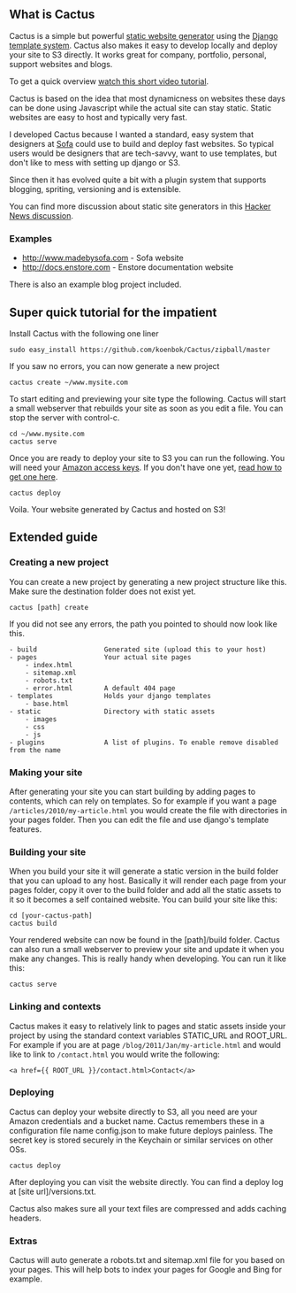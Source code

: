 ## What is Cactus

Cactus is a simple but powerful [static website generator](http://mickgardner.com/2011/04/27/An-Introduction-To-Static-Site-Generators.html) using the [Django template system](http://docs.djangoproject.com/en/dev/topics/templates/). Cactus also makes it easy to develop locally and deploy your site to S3 directly. It works great for company, portfolio, personal, support websites and blogs.

To get a quick overview [watch this short video tutorial](https://vimeo.com/46999791).

Cactus is based on the idea that most dynamicness on websites these days can be done using Javascript while the actual site can stay static. Static websites are easy to host and typically very fast.

I developed Cactus because I wanted a standard, easy system that designers at [Sofa](http://www.madebysofa.com) could use to build and deploy fast websites. So typical users would be designers that are tech-savvy, want to use templates, but don't like to mess with setting up django or S3.

Since then it has evolved quite a bit with a plugin system that supports blogging, spriting, versioning and is extensible.

You can find more discussion about static site generators in this [Hacker News discussion](http://news.ycombinator.com/item?id=2233620).

### Examples

- http://www.madebysofa.com -  Sofa website
- http://docs.enstore.com - Enstore documentation website

There is also an example blog project included.

## Super quick tutorial for the impatient

Install Cactus with the following one liner

	sudo easy_install https://github.com/koenbok/Cactus/zipball/master

If you saw no errors, you can now generate a new project
	
	cactus create ~/www.mysite.com

To start editing and previewing your site type the following. Cactus will start a small webserver that rebuilds your site as soon as you edit a file. You can stop the server with control-c.
	
	cd ~/www.mysite.com
	cactus serve

Once you are ready to deploy your site to S3 you can run the following. You will need your [Amazon access keys](https://payments.amazon.com/sdui/sdui/helpTab/Checkout-by-Amazon/Advanced-Integration-Help/Using-Your-Access-Key). If you don't have one yet, [read how to get one here](http://www.hongkiat.com/blog/amazon-s3-the-beginners-guide/#Gettting_an_Amazon_S3_Account).

	cactus deploy

Voila. Your website generated by Cactus and hosted on S3!

## Extended guide

### Creating a new project

You can create a new project by generating a new project structure like this. Make sure the destination folder does not exist yet.

	cactus [path] create

If you did not see any errors, the path you pointed to should now look like this.
	
	- build					Generated site (upload this to your host)
	- pages					Your actual site pages
		- index.html
		- sitemap.xml
		- robots.txt
		- error.html		A default 404 page
	- templates				Holds your django templates
		- base.html
	- static				Directory with static assets
		- images
		- css
		- js
	- plugins				A list of plugins. To enable remove disabled from the name

### Making your site

After generating your site you can start building by adding pages to contents, which can rely on templates. So for example if you want a page `/articles/2010/my-article.html` you would create the file with directories in your pages folder. Then you can edit the file and use django's template features.

### Building your site

When you build your site it will generate a static version in the build folder that you can upload to any host. Basically it will render each page from your pages folder, copy it over to the build folder and add all the static assets to it so it becomes a self contained website. You can build your site like this:
	
	cd [your-cactus-path]
	cactus build

Your rendered website can now be found in the [path]/build folder. Cactus can also run a small webserver to preview your site and update it when you make any changes. This is really handy when developing. You can run it like this:

	cactus serve

### Linking and contexts

Cactus makes it easy to relatively link to pages and static assets inside your project by using the standard context variables STATIC\_URL and ROOT\_URL. For example if you are at page `/blog/2011/Jan/my-article.html` and would like to link to `/contact.html` you would write the following: 

	<a href={{ ROOT_URL }}/contact.html>Contact</a>


### Deploying
	
Cactus can deploy your website directly to S3, all you need are your Amazon credentials and a bucket name. Cactus remembers these in a configuration file name config.json to make future deploys painless. The secret key is stored securely in the Keychain or similar services on other OSs.
	
	cactus deploy

After deploying you can visit the website directly. You can find a deploy log at [site url]/versions.txt.

Cactus also makes sure all your text files are compressed and adds caching headers.

### Extras

Cactus will auto generate a robots.txt and sitemap.xml file for you based on your pages. This will help bots to index your pages for Google and Bing for example.
